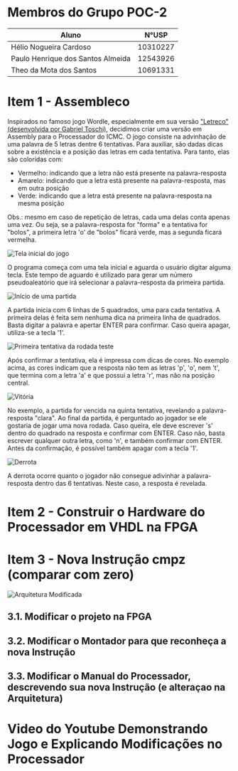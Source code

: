 # Membros do Grupo POC-2
| **Aluno**                         | **N°USP** |
|-----------------------------------|-----------|
| Hélio Nogueira Cardoso            | 10310227  |
| Paulo Henrique dos Santos Almeida | 12543926  |
| Theo da Mota dos Santos           | 10691331  |

# Item 1 - Assembleco
Inspirados no famoso jogo Wordle, especialmente em sua versão ["Letreco" (desenvolvida por Gabriel Toschi)](https://github.com/gabtoschi/letreco), decidimos criar uma versão em Assembly para o Processador do ICMC. O jogo consiste na advinhação de uma palavra de 5 letras dentre 6 tentativas. Para auxiliar, são dadas dicas sobre a existência e a posição das letras em cada tentativa. Para tanto, elas são coloridas com:
* Vermelho: indicando que a letra não está presente na palavra-resposta
* Amarelo: indicando que a letra está presente na palavra-resposta, mas em outra posição
* Verde: indicando que a letra está presente na palavra-resposta na mesma posição

Obs.: mesmo em caso de repetição de letras, cada uma delas conta apenas uma vez. Ou seja, se a palavra-resposta for "forma" e a tentativa for "bolos", a primeira letra 'o' de "bolos" ficará verde, mas a segunda ficará vermelha.

![Tela inicial do jogo](images/tela_inicial.png)

O programa começa com uma tela inicial e aguarda o usuário digitar alguma tecla. Este tempo de aguardo é utilizado para gerar um número pseudoaleatório que irá selecionar a palavra-resposta da primeira partida.

![Início de uma partida](images/1.png)

A partida inicia com 6 linhas de 5 quadrados, uma para cada tentativa. A primeira delas é feita sem nenhuma dica na primeira linha de quadrados. Basta digitar a palavra e apertar ENTER para confirmar. Caso queira apagar, utiliza-se a tecla '1'. 

![Primeira tentativa da rodada teste](images/2.png)

Após confirmar a tentativa, ela é impressa com dicas de cores. No exemplo acima, as cores indicam que a resposta não tem as letras 'p', 'o', nem 't', que termina com a letra 'a' e que possui a letra 'r', mas não na posição central.

![Vitória](images/3.png)

No exemplo, a partida for vencida na quinta tentativa, revelando a palavra-resposta "clara". Ao final da partida, é perguntado ao jogador se ele gostaria de jogar uma nova rodada. Caso queira, ele deve escrever 's' dentro do quadrado na resposta e confirmar com ENTER. Caso não, basta escrever qualquer outra letra, como 'n', e também confirmar com ENTER. Antes da confirmação, é possível também apagar com a tecla '1'.

![Derrota](images/4.png)

A derrota ocorre quanto o jogador não consegue adivinhar a palavra-resposta dentro das 6 tentativas. Neste caso, a resposta é revelada.

# Item 2 - Construir o Hardware do Processador em VHDL na FPGA

# Item 3 - Nova Instrução cmpz (comparar com zero)

![Arquitetura Modificada](images/arquitetura.png)

## 3.1. Modificar o projeto na FPGA
## 3.2. Modificar o Montador para que reconheça a nova Instrução
## 3.3. Modificar o Manual do Processador, descrevendo sua nova Instrução (e alteraçao na Arquitetura)

# Video do Youtube Demonstrando Jogo e Explicando Modificações no Processador

